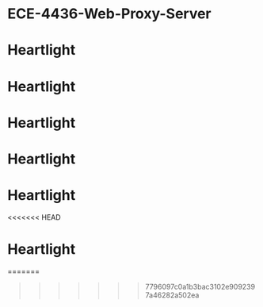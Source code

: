 # ECE-4436-Web-Proxy-Server
# Heartlight
# Heartlight
# Heartlight
# Heartlight
# Heartlight
<<<<<<< HEAD
# Heartlight
=======
>>>>>>> 7796097c0a1b3bac3102e9092397a46282a502ea
